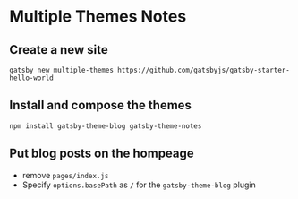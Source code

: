 # Multiple Themes Notes

## Create a new site

```shell
gatsby new multiple-themes https://github.com/gatsbyjs/gatsby-starter-hello-world
```

## Install and compose the themes

```shell
npm install gatsby-theme-blog gatsby-theme-notes
```

## Put blog posts on the hompeage

- remove `pages/index.js`
- Specify `options.basePath` as `/` for the `gatsby-theme-blog` plugin